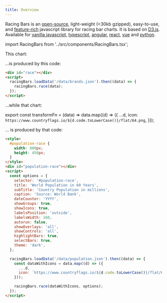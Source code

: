 ```yaml
---
title: Overview
---
```


Racing Bars is an [open-source](https://github.com/hatemhosny/racing-bars), light-weight (&lt;30kb gzipped),
easy-to-use, and [feature-rich](./features.md) javascript library for racing bar charts.
It is based on <a href="https://d3js.org" target="_blank" className="external">D3.js</a>.
Available for [vanilla javascript](./getting-started/installation.md),
[typescript](./packages/typescript.md),
[angular](./packages/angular.md),
[react](./packages/react.md),
[vue](./packages/vue.md)
and [python](./packages/python.md).

import RacingBars from '../src/components/RacingBars.tsx';

This chart:

<div className="gallery">
  <RacingBars
    dataUrl="/data/brands.csv"
    dataType="csv"
  />
</div>
<p> </p>

...is produced by this code:

```html
<div id="race"></div>
<script>
  racingBars.loadData('/data/brands.json').then((data) => {
    racingBars.race(data);
  });
</script>
```

<p style={{height: 30}}> </p>
<p>...while that chart:</p>

export const transformFn = (data) => data.map((d) => ({
...d,
icon: `https://www.countryflags.io/${d.code.toLowerCase()}/flat/64.png`,
}));

<div style={{width: 800, height: 450}}>
  <div className="gallery">
    <RacingBars
      dataUrl="/data/population.csv"
      dataType="csv"
      dataTransform={transformFn}
      title="World Population in 60 Years"
      subTitle="Country Population in millions"
      caption="Source: World Bank"
      dateCounter= "YYYY"
      showGroups={true}
      showIcons={true}
      labelsPosition="outside"
      labelsWidth="160"
      autorun={false}
      overlays="all"
      controlButtons="all"
      highlightBars={true}
      selectBars={true}
      theme="dark"
    />
  </div>
</div>

<p>... is produced by that code:</p>

```html
<style>
  #population-race {
    width: 800px;
    height: 450px;
  }
</style>
<div id="population-race"></div>
<script>
  const options = {
    selector: '#population-race',
    title: 'World Population in 60 Years',
    subTitle: 'Country Population in millions',
    caption: 'Source: World Bank',
    dateCounter: 'YYYY',
    showGroups: true,
    showIcons: true,
    labelsPosition: 'outside',
    labelsWidth: 160,
    autorun: false,
    showOverlays: 'all',
    showControls: 'all',
    highlightBars: true,
    selectBars: true,
    theme: 'dark',
  };

  racingBars.loadData('/data/population.json').then((data) => {
    const dataWithIcons = data.map((d) => ({
      ...d,
      icon: `https://www.countryflags.io/${d.code.toLowerCase()}/flat/64.png`,
    }));

    racingBars.race(dataWithIcons, options);
  });
</script>
```
